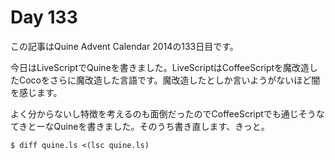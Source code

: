 # Day 133

この記事はQuine Advent Calendar 2014の133日目です。

今日はLiveScriptでQuineを書きました。LiveScriptはCoffeeScriptを魔改造したCocoをさらに魔改造した言語です。魔改造したとしか言いようがないほど闇を感じます。

よく分からないし特徴を考えるのも面倒だったのでCoffeeScriptでも通じそうなてきとーなQuineを書きました。そのうち書き直します、きっと。

```console
$ diff quine.ls <(lsc quine.ls)
```
